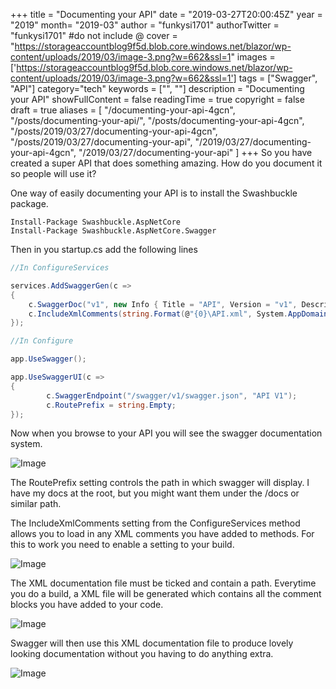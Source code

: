 +++
title = "Documenting your API"
date = "2019-03-27T20:00:45Z"
year = "2019"
month= "2019-03"
author = "funkysi1701"
authorTwitter = "funkysi1701" #do not include @
cover = "https://storageaccountblog9f5d.blob.core.windows.net/blazor/wp-content/uploads/2019/03/image-3.png?w=662&ssl=1"
images = ['https://storageaccountblog9f5d.blob.core.windows.net/blazor/wp-content/uploads/2019/03/image-3.png?w=662&ssl=1']
tags = ["Swagger", "API"]
category="tech"
keywords = ["", ""]
description = "Documenting your API"
showFullContent = false
readingTime = true
copyright = false
draft = true
aliases = [
    "/documenting-your-api-4gcn",
    "/posts/documenting-your-api/",
    "/posts/documenting-your-api-4gcn",
    "/posts/2019/03/27/documenting-your-api-4gcn",
    "/posts/2019/03/27/documenting-your-api",
    "/2019/03/27/documenting-your-api-4gcn",
    "/2019/03/27/documenting-your-api"
]
+++
So you have created a super API that does something amazing. How do you document it so people will use it?

One way of easily documenting your API is to install the Swashbuckle package.

```
Install-Package Swashbuckle.AspNetCore
Install-Package Swashbuckle.AspNetCore.Swagger 
```

Then in you startup.cs add the following lines

```csharp
//In ConfigureServices

services.AddSwaggerGen(c =>
{
    c.SwaggerDoc("v1", new Info { Title = "API", Version = "v1", Description = "An API Description" });
    c.IncludeXmlComments(string.Format(@"{0}\API.xml", System.AppDomain.CurrentDomain.BaseDirectory));
});

//In Configure

app.UseSwagger();

app.UseSwaggerUI(c =>
{
        c.SwaggerEndpoint("/swagger/v1/swagger.json", "API V1");
        c.RoutePrefix = string.Empty;
});
```

Now when you browse to your API you will see the swagger documentation system.

![Image](https://storageaccountblog9f5d.blob.core.windows.net/blazor/wp-content/uploads/2019/03/image-3.png?w=662&ssl=1)

The RoutePrefix setting controls the path in which swagger will display. I have my docs at the root, but you might want them under the /docs or similar path.

The IncludeXmlComments setting from the ConfigureServices method allows you to load in any XML comments you have added to methods. For this to work you need to enable a setting to your build.

![Image](https://storageaccountblog9f5d.blob.core.windows.net/blazor/wp-content/uploads/2019/03/image-4.png?w=662&ssl=1)

The XML documentation file must be ticked and contain a path. Everytime you do a build, a XML file will be generated which contains all the comment blocks you have added to your code.

![Image](https://storageaccountblog9f5d.blob.core.windows.net/blazor/wp-content/uploads/2019/03/image-5.png?w=662&ssl=1)

Swagger will then use this XML documentation file to produce lovely looking documentation without you having to do anything extra.

![Image](https://storageaccountblog9f5d.blob.core.windows.net/blazor/wp-content/uploads/2019/03/image-6.png?fit=662%2C260&ssl=1)